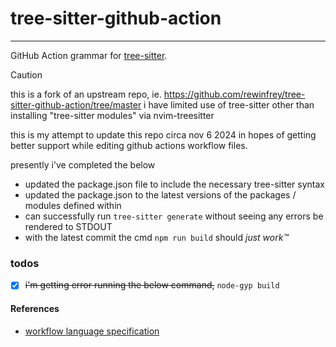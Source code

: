 # tree-sitter-github-action

---

GitHub Action grammar for [tree-sitter](https://github.com/tree-sitter/tree-sitter).

> [!CAUTION]
> this is a fork of an upstream repo, ie. https://github.com/rewinfrey/tree-sitter-github-action/tree/master
> i have limited use of tree-sitter other than installing "tree-sitter modules" via nvim-treesitter
>
> this is my attempt to update this repo circa nov 6 2024 in hopes of getting better support while editing github actions workflow files.

presently i've completed the below

- updated the package.json file to include the necessary tree-sitter syntax
- updated the package.json to the latest versions of the packages / modules defined within
- can successfully run `tree-sitter generate` without seeing any errors be rendered to STDOUT
- with the latest commit the cmd `npm run build` should _just work™️_

### todos

- [x] ~~i'm getting error running the below command,~~
    `node-gyp build`


#### References

* [workflow language specification](https://github.com/actions/workflow-parser/blob/master/language.md)
